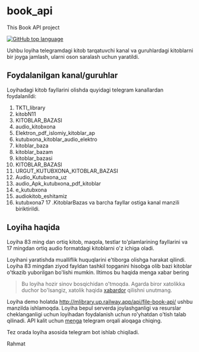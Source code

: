 # book_api
This Book API project

[![GitHub top language](https://img.shields.io/github/languages/top/uzinfocom-org/korrektor?style=flat-square&logo=github)](https://github.com/okh-engineer/book_api)

Ushbu loyiha telegramdagi kitob tarqatuvchi kanal va guruhlardagi kitoblarni bir joyga jamlash, ularni oson saralash uchun yaratildi. 

## Foydalanilgan kanal/guruhlar

Loyihadagi kitob fayllarini olishda quyidagi telegram kanallardan foydalanildi:
  1. TKTI_library
  2. kitobN11
  3. KITOBLAR_BAZASI
  4. audio_kitobxona
  5. Elektron_pdf_islomiy_kitoblar_ap
  6. kutubxona_kitoblar_audio_elektro
  7. kitoblar_baza
  8. kitoblar_bazam
  9. kitoblar_bazasi
  10. KITOBLAR_BAZASl
  11. URGUT_KUTUBXONA_KITOBLAR_BAZASI
  12. Audio_Kutubxona_uz
  13. audio_Apk_kutubxona_pdf_kitoblar
  14. e_kutubxona
  15. audiokitob_eshitamiz
  16. kutubxona7
  17 .KitoblarBazas
va barcha fayllar ostiga kanal manzili biriktirildi.

## Loyiha haqida

Loyiha 83 ming dan ortiq kitob, maqola, testlar to'plamlarining fayllarini va 17 mingdan ortiq audio formatdagi kitoblarni o'z ichiga oladi.

Loyihani yaratishda mualliflik huquqlarini e'tiborga olishga harakat qilindi. Loyiha 83 mingdan ziyod fayldan tashkil topganini hisobga olib bazi kitoblar o'tkazib yuborilgan bo'lishi mumkin.
Iltimos bu haqida menga xabar bering

> Bu loyiha hozir sinov bosqichidan o'tmoqda. Agarda biror xatolikka duchor
> bo'lsangiz, xatolik haqida [xabardor](https://github.com/okh-engineer/book_api/issues/new)
> qilishni unutmang.

Loyiha demo holatda http://mlibrary.up.railway.app/api/file-book-api/ ushbu manzilda ishlamoqda. Loyiha bepul serverda joylashganligi va resurslar cheklanganligi uchun loyihadan foydalanish uchun ro'yhatdan o'tish talab qilinadi. 
API kalit uchun <a href="https://t.me/khojimirzayev">menga</a> telegram orqali aloqaga chiqing.

Tez orada loyiha asosida telegram bot ishlab chiqiladi.

Rahmat

